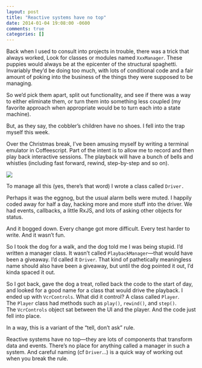 ```yaml
---
layout: post
title: "Reactive systems have no top"
date: 2014-01-04 19:08:00 -0600
comments: true
categories: []
---
```


Back when I used to consult into projects in trouble, there was a trick that always worked, Look for classes or modules named `XxxManager`. These puppies would always be at the epicenter of the structural spaghetti. Invariably they’d be doing too much, with lots of conditional code and a fair amount of poking into the business of the things they were supposed to be managing.


So we’d pick them apart, split out functionality, and see if there was a way to either eliminate them, or turn them into something less coupled (my favorite approach when appropriate would be to turn each into a state machine).


But, as they say, the cobbler’s children have no shoes. I fell into the trap myself this week.


Over the Christmas break, I’ve been amusing myself by writing a terminal emulator in Coffeescript. Part of the intent is to allow me to record and then play back interactive sessions. The playback will have a bunch of bells and whistles (including fast forward, rewind, step-by-step and so on).




<img src="https://31.media.tumblr.com/c3dfec2870757b0cbbb66e70d2f05d86/tumblr_inline_mywwumUvgn1rgo2z9.png"/>




To manage all this (yes, there’s that word) I wrote a class called `Driver.`


Perhaps it was the eggnog, but the usual alarm bells were muted. I happily coded away for half a day, hacking more and more stuff into the driver. We had events, callbacks, a little RxJS, and lots of asking other objects for status.


And it bogged down. Every change got more difficult. Every test harder to write. And it wasn’t fun.


So I took the dog for a walk, and the dog told me I was being stupid. I’d written a manager class. It wasn’t called `PlaybackManager`—that would have been a giveaway. I’d called it `Driver`. That kind of pathetically meaningless name should also have been a giveaway, but until the dog pointed it out, I’d kinda spaced it out.


So I got back, gave the dog a treat, rolled back the code to the start of day, and looked for a good name for a class that would drive the playback. I ended up with `VcrControls`. What did it control? A class called `Player`. The `Player` class had methods such as `play()`, `rewind()`, and `step()`. The `VcrControls` object sat between the UI and the player. And the code just fell into place.


In a way, this is a variant of the “tell, don’t ask” rule. 


Reactive systems have no top—they are lots of components that transform data and events. There’s no place for anything called a manager in such a system. And careful naming (cf `Driver`…) is a quick way of working out when you break the rule.

